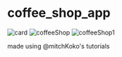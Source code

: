 # coffee_shop_app

![card](https://user-images.githubusercontent.com/80264216/229375122-57ab7d33-23a3-4848-acc9-5602f92e4c13.png)
![coffeeShop](https://user-images.githubusercontent.com/80264216/229375124-917f07a7-70d7-4ab7-bba7-eb2f3b3bfb75.png)
![coffeeShop1](https://user-images.githubusercontent.com/80264216/229375127-7e683e80-729e-45a7-ad62-fe5bfed5d7f8.png)


made using @mitchKoko's tutorials
